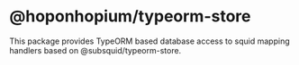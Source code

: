 # @hoponhopium/typeorm-store

This package provides TypeORM based database access to squid mapping handlers based on @subsquid/typeorm-store.
